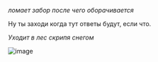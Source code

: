 *ломает забор после чего оборачивается*

Ну ты заходи когда тут ответы будут, если что.

*Уходит в лес скрипя снегом*

![image](https://avatars.dzeninfra.ru/get-zen_doc/1112006/pub_5d5dadece3062c00ae0c8f84_5d5daf349515ee00ae29a739/scale_1200)
